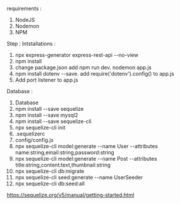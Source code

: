 requirements :
1. NodeJS
2. Nodemon
3. NPM

Step :
Intstallations :
1. npx express-generator express-rest-api --no-view
2. npm install
3. change package.json add npm run dev. nodemon app.js
4. npm install dotenv --save. add require('dotenv').config() to app.js
5. Add port listener to app.js

Database :
1. Database
2. npm install --save sequelize
3. npm install --save mysql2
4. npm install --save sequelize-cli
5. npx sequelize-cli init
6. .sequelizerc
7. config/config.js
8. npx sequelize-cli model:generate --name User --attributes name:string,email:string,password:string
9. npx sequelize-cli model:generate --name Post --attributes title:string,content:text,thumbnail:string
10. npx sequelize-cli db:migrate
11. npx sequelize-cli seed:generate --name UserSeeder
12. npx sequelize-cli db:seed:all



https://sequelize.org/v5/manual/getting-started.html